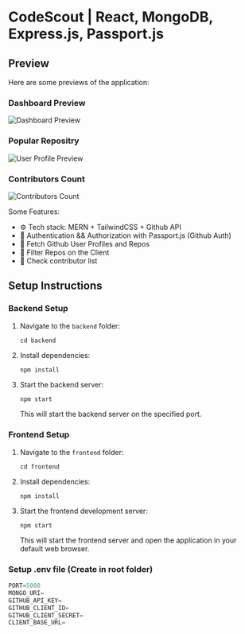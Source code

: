 # CodeScout | React, MongoDB, Express.js, Passport.js

## Preview

Here are some previews of the application:

### Dashboard Preview

![Dashboard Preview](https://i.ibb.co/MZ5Kfnr/Screenshot-2024-04-17-at-12-00-12-AM.png)

### Popular Repositry

![User Profile Preview](https://i.ibb.co/Mcr0dmN/Screenshot-2024-04-17-at-12-17-31-AM.png)

### Contributors Count

![ Contributors Count ](https://i.ibb.co/dMCLGMn/Screenshot-2024-04-17-at-12-53-27-AM.png)

Some Features:

- ⚙️ Tech stack: MERN + TailwindCSS + Github API
- 🔑 Authentication && Authorization with Passport.js (Github Auth)
- 👾 Fetch Github User Profiles and Repos
- 🚀 Filter Repos on the Client
- 👥 Check contributor list

## Setup Instructions

### Backend Setup

1. Navigate to the `backend` folder:

   ```
   cd backend
   ```

2. Install dependencies:

   ```bash
   npm install
   ```

3. Start the backend server:

   ```
   npm start
   ```

   This will start the backend server on the specified port.

### Frontend Setup

1. Navigate to the `frontend` folder:

   ```
   cd frontend
   ```

2. Install dependencies:

   ```
   npm install
   ```

3. Start the frontend development server:

   ```
   npm start
   ```

   This will start the frontend server and open the application in your default web browser.

### Setup .env file (Create in root folder)

```js
PORT=5000
MONGO_URI=
GITHUB_API_KEY=
GITHUB_CLIENT_ID=
GITHUB_CLIENT_SECRET=
CLIENT_BASE_URL=
```
